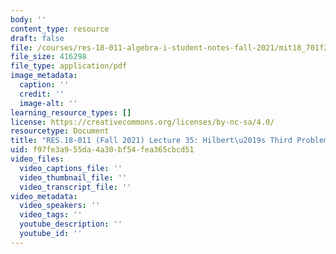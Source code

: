 ```yaml
---
body: ''
content_type: resource
draft: false
file: /courses/res-18-011-algebra-i-student-notes-fall-2021/mit18_701f21_lec35.pdf
file_size: 416298
file_type: application/pdf
image_metadata:
  caption: ''
  credit: ''
  image-alt: ''
learning_resource_types: []
license: https://creativecommons.org/licenses/by-nc-sa/4.0/
resourcetype: Document
title: "RES.18-011 (Fall 2021) Lecture 35: Hilbert\u2019s Third Problem "
uid: f97fe3a9-55da-4a30-bf54-fea365cbcd51
video_files:
  video_captions_file: ''
  video_thumbnail_file: ''
  video_transcript_file: ''
video_metadata:
  video_speakers: ''
  video_tags: ''
  youtube_description: ''
  youtube_id: ''
---
```

